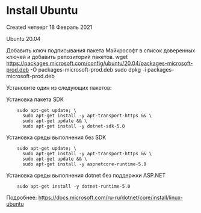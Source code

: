 # Install Ubuntu
Created четверг 18 Февраль 2021

Ubuntu 20.04
 
Добавить ключ подписывания пакета Майкрософт в список доверенных ключей и добавить репозиторий пакетов.
	wget https://packages.microsoft.com/config/ubuntu/20.04/packages-microsoft-prod.deb -O packages-microsoft-prod.deb
	sudo dpkg -i packages-microsoft-prod.deb

Установите один из следующих пакетов:

Установка пакета SDK
```
	sudo apt-get update; \
	  sudo apt-get install -y apt-transport-https && \
	  sudo apt-get update && \
	  sudo apt-get install -y dotnet-sdk-5.0
```

Установка среды выполнения без SDK
```
	sudo apt-get update; \
	  sudo apt-get install -y apt-transport-https && \
	  sudo apt-get update && \
	  sudo apt-get install -y aspnetcore-runtime-5.0
```

Установка среды выполнения dotnet без поддержки ASP.NET
```
	sudo apt-get install -y dotnet-runtime-5.0
```


Подробнее: <https://docs.microsoft.com/ru-ru/dotnet/core/install/linux-ubuntu>

